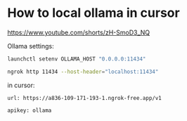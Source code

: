 # How to local ollama in cursor

<https://www.youtube.com/shorts/zH-SmoD3_NQ>

Ollama settings:

```bash
launchctl setenv OLLAMA_HOST "0.0.0.0:11434"
```

```bash
ngrok http 11434 --host-header="localhost:11434"
```

in cursor:

```
url: https://a836-109-171-193-1.ngrok-free.app/v1

apikey: ollama
```
